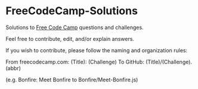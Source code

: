 # FreeCodeCamp-Solutions
Solutions to <a href="www.freecodecamp.com" target="_blank">Free Code Camp</a> questions and challenges. 

Feel free to contribute, edit, and/or explain answers.

If you wish to contribute, please follow the naming and organization rules:

From freecodecamp.com: (Title): (Challenge)
To GitHub:             (Title)/(Challenge).(abbr)

(e.g. Bonfire: Meet Bonfire to Bonfire/Meet-Bonfire.js)
